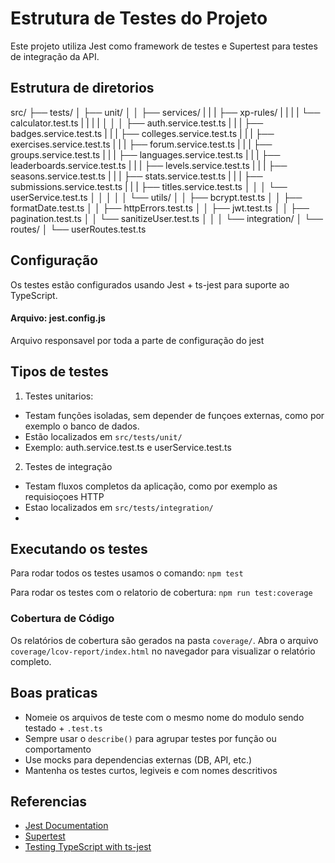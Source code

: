 # Estrutura de Testes do Projeto
Este projeto utiliza Jest como framework de testes e Supertest para testes de integração da API.

## Estrutura de diretorios
   src/
    ├── tests/
    │    ├── unit/
    │    │    ├── services/
    |    |    |     ├── xp-rules/
    |    |    |     |      └── calculator.test.ts
    |    |    |     |
    │    │    │     ├── auth.service.test.ts
    |    |    |     ├── badges.service.test.ts
    |    |    |     ├── colleges.service.test.ts
    |    |    |     ├── exercises.service.test.ts
    |    |    |     ├── forum.service.test.ts
    |    |    |     ├── groups.service.test.ts
    |    |    |     ├── languages.service.test.ts
    |    |    |     ├── leaderboards.service.test.ts
    |    |    |     ├── levels.service.test.ts
    |    |    |     ├── seasons.service.test.ts
    |    |    |     ├── stats.service.test.ts
    |    |    |     ├── submissions.service.test.ts
    |    |    |     ├── titles.service.test.ts
    │    │    │     └── userService.test.ts
    │    │    │
    │    │    └── utils/
    │    │          ├── bcrypt.test.ts
    │    │          ├── formatDate.test.ts
    │    │          ├── httpErrors.test.ts
    │    │          ├── jwt.test.ts
    │    │          ├── pagination.test.ts
    │    │          └── sanitizeUser.test.ts
    │    │
    │    └── integration/
    │         └── routes/
    │               └── userRoutes.test.ts

## Configuração
Os testes estão configurados usando Jest + ts-jest para suporte ao TypeScript.

#### Arquivo: jest.config.js
Arquivo responsavel por toda a parte de configuração do jest

## Tipos de testes
1. Testes unitarios:
  - Testam funções isoladas, sem depender de funçoes externas, como por exemplo o banco de dados.
  - Estão localizados em `src/tests/unit/`
  - Exemplo: auth.service.test.ts e userService.test.ts

2. Testes de integração
  - Testam fluxos completos da aplicação, como por exemplo as requisioçoes HTTP
  - Estao localizados em `src/tests/integration/`
  - 

## Executando os testes

Para rodar todos os testes usamos o comando:
`npm test`

Para rodar os testes com o relatorio de cobertura:
`npm run test:coverage`

### Cobertura de Código
Os relatórios de cobertura são gerados na pasta `coverage/`.
Abra o arquivo `coverage/lcov-report/index.html` no navegador para visualizar o relatório completo.

## Boas praticas
  - Nomeie os arquivos de teste com o mesmo nome do modulo sendo testado + `.test.ts`
  - Sempre usar o `describe()` para agrupar testes por função ou comportamento
  - Use mocks para dependencias externas (DB, API, etc.)
  - Mantenha os testes curtos, legiveis e com nomes descritivos

## Referencias
  - [Jest Documentation](https://jestjs.io/docs/getting-started)
  - [Supertest](https://github.com/forwardemail/supertest)
  - [Testing TypeScript with ts-jest](https://github.com/kulshekhar/ts-jest)
